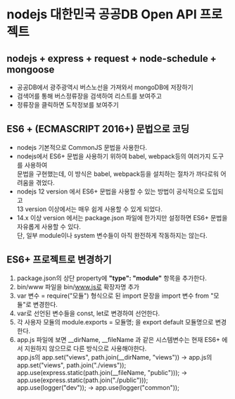 # nodejs 대한민국 공공DB Open API 프로젝트

## nodejs + express + request + node-schedule + mongoose

- 공공DB에서 광주광역시 버스노선을 가져와서 mongoDB에 저장하기
- 검색어를 통해 버스정류장을 검색하여 리스트를 보여주고
- 정류장을 클릭하면 도착정보를 보여주기

## ES6 + (ECMASCRIPT 2016+) 문법으로 코딩

- nodejs 기본적으로 CommonJS 문법을 사용한다.
- nodejs에서 ES6+ 문법을 사용하기 위하여 babel, webpack등의 여러가지 도구를 사용하여  
  문법을 구현했는데, 이 방식은 babel, webpack등을 설치하는 절차가 까다로워 어려움을 겪었다.
- nodejs 12 version 에서 ES6+ 문법을 사용할 수 있는 방법이 공식적으로 도입되고  
  13 version 이상에서는 매우 쉽게 사용할 수 있게 되었다.
- 14.x 이상 version 에서는 package.json 파일에 한가지만 설정하면 ES6+ 문법을 자유롭게 사용할 수 있다.  
  단, 일부 module이나 system 변수들이 아직 완전하게 작동하지는 않는다.

## ES6+ 프로젝트로 변경하기

1. package.json의 상단 property에 **"type": "module"** 항목을 추가한다.
2. bin/www 파일을 bin/www.js로 확장자명 추가
3. var 변수 = require("모듈") 형식으로 된 import 문장을 import 변수 from "모듈"로 변경한다.
4. var로 선언된 변수들을 const, let로 변경하여 선언한다.
5. 각 사용자 모듈의 module.exports = 모듈명; 을 export default 모듈명으로 변경한다.
6. app.js 파일에 보면 \_\_dirName, \_\_fileName 과 같은 시스템변수는 현재 ES6+ 에서 지원하지 않으므로 다른 방식으로 사용해야한다.  
   app.js의 app.set("views", path.join(\_\_dirName, "views")) -> app.js의 app.set("views", path.join("./views"));  
   app.use(express.static(path.join(\_\_fileName, "public"))); -> app.use(express.static(path.join("./public")));  
   app.use(logger("dev")); -> app.use(logger("common"));
